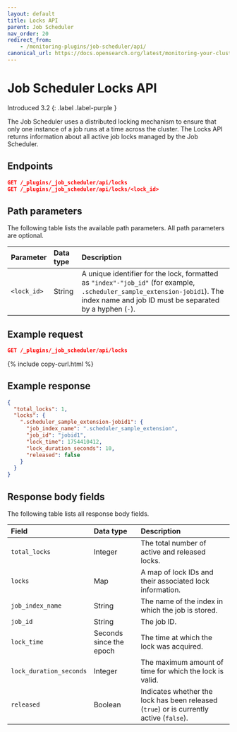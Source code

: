 ```yaml
---
layout: default
title: Locks API
parent: Job Scheduler
nav_order: 20
redirect_from:
    - /monitoring-plugins/job-scheduler/api/
canonical_url: https://docs.opensearch.org/latest/monitoring-your-cluster/job-scheduler/locks/
---
```


# Job Scheduler Locks API 
Introduced 3.2
{: .label .label-purple }

The Job Scheduler uses a distributed locking mechanism to ensure that only one instance of a job runs at a time across the cluster. The Locks API returns information about all active job locks managed by the Job Scheduler.

## Endpoints

```json
GET /_plugins/_job_scheduler/api/locks
GET /_plugins/_job_scheduler/api/locks/<lock_id>
```

## Path parameters

The following table lists the available path parameters. All path parameters are optional.

| Parameter | Data type | Description |
| :--- | :--- | :--- |
| `<lock_id>` | String | A unique identifier for the lock, formatted as `"index"-"job_id"` (for example, `.scheduler_sample_extension-jobid1`). The index name and job ID must be separated by a hyphen (`-`).|

## Example request

```json
GET /_plugins/_job_scheduler/api/locks
```
{% include copy-curl.html %}

## Example response

```json
{
  "total_locks": 1,
  "locks": {
    ".scheduler_sample_extension-jobid1": {
      "job_index_name": ".scheduler_sample_extension",
      "job_id": "jobid1",
      "lock_time": 1754410412,
      "lock_duration_seconds": 10,
      "released": false
    }
  }
}
```

## Response body fields

The following table lists all response body fields.

| Field | Data type | Description |
| :--- | :--- | :--- |
| `total_locks` | Integer | The total number of active and released locks. |
| `locks` | Map | A map of lock IDs and their associated lock information. |
| `job_index_name` | String | The name of the index in which the job is stored. |
| `job_id` | String | The job ID. |
| `lock_time` | Seconds since the epoch | The time at which the lock was acquired. |
| `lock_duration_seconds` | Integer | The maximum amount of time for which the lock is valid. |
| `released` | Boolean | 	Indicates whether the lock has been released (`true`) or is currently active (`false`). |